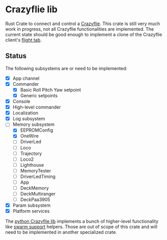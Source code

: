 # Crazyflie lib

Rust Crate to connect and control a [Crazyflie]. This crate is still very much work in progress,
not all Crazyflie functionalities are implemented. The current state should be good enough
to implement a clone of the Crazyflie client's [flight tab].

## Status

The following subsystems are or need to be implemented:

 - [x] App channel
 - [x] Commander
   - [x] Basic Roll Pitch Yaw setpoint
   - [x] Generic setpoints
 - [x] Console
 - [x] High-level commander
 - [x] Localization
 - [x] Log subsystem
 - [ ] Memory subsystem
   - [x] EEPROMConfig
   - [x] OneWire
   - [ ] DriverLed
   - [ ] Loco
   - [ ] Trajectory
   - [ ] Loco2
   - [ ] Lighthouse
   - [ ] MemoryTester
   - [ ] DriverLedTiming
   - [ ] App
   - [ ] DeckMemory
   - [ ] DeckMultiranger
   - [ ] DeckPaa3905
 - [x] Param subsystem
 - [x] Platform services

The [python Crazyflie lib] implements a bunch of higher-level functionality like [swarm support] helpers. Those are out of scope of this crate and will need to be implemented in another specialized crate.


[Crazyflie]: https://www.bitcraze.io/products/crazyflie-2-1/
[Flight tab]: https://www.bitcraze.io/documentation/repository/crazyflie-clients-python/master/userguides/userguide_client/flightcontrol_tab/
[python Crazyflie lib]: https://github.com/bitcraze/crazyflie-lib-python
[swarm support]: https://www.bitcraze.io/documentation/repository/crazyflie-lib-python/master/api/cflib/crazyflie/swarm/
